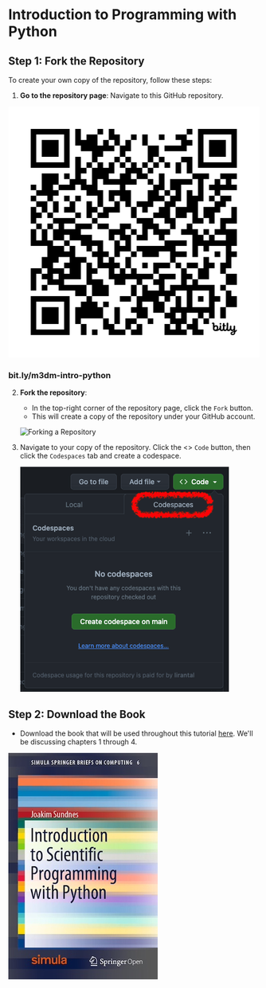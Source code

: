 # Introduction to Programming with Python

## Step 1: Fork the Repository

To create your own copy of the repository, follow these steps:

1. **Go to the repository page**: Navigate to this GitHub repository.

![QR Code](qr-code.png)

### bit.ly/m3dm-intro-python

2. **Fork the repository**: 
   - In the top-right corner of the repository page, click the `Fork` button. 
   - This will create a copy of the repository under your GitHub account.
   
   ![Forking a Repository](https://www.freecodecamp.org/news/content/images/2022/02/GitHub-Fork.gif)

3. Navigate to your copy of the repository. Click the <> `Code` button, then click the `Codespaces` tab and create a codespace.

   ![Codespaces](codespaces.png)

## Step 2: Download the Book

- Download the book that will be used throughout this tutorial [here](https://link.springer.com/book/10.1007/978-3-030-50356-7). We'll be discussing chapters 1 through 4.

[![book](book.jpeg)](https://drive.google.com/uc?export=download&id=1JoH2u7UZ82ZWywKAaHF0k85nQOuBZAb4)
